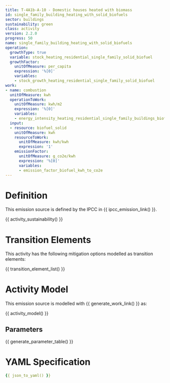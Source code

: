 ```yaml
---
title: T-4A1b-A-10 - Domestic houses heated with biomass
id: single_family_building_heating_with_solid_biofuels
sector: buildings
sustainability: green
class: activity
version: 2.2.0
progress: 50
name: single_family_building_heating_with_solid_biofuels
operation:
  growthType: true
  variable: stock_heating_residential_single_family_solid_biofuel
  growthFactor:
    unitOfMeasure: per_capita
    expression: '%[0]'
    variables:
    - stock_growth_heating_residential_single_family_solid_biofuel
work:
- name: combustion
  unitOfMeasure: kwh
  operationToWork:
    unitOfMeasure: kwh/m2
    expression: '%[0]'
    variables:
    - energy_intensity_heating_residential_single_family_buildings_biofuel
  input:
  - resource: biofuel_solid
    unitOfMeasure: kwh
    resourceToWork:
      unitOfMeasure: kwh/kwh
      expression: '1'
    emissionFactor:
      unitOfMeasure: g_co2e/kwh
      expression: '%[0]'
      variables:
      - emission_factor_biofuel_kwh_to_co2e
---
```

# Definition
This emission source is defined by the IPCC in {{ ipcc_emission_link() }}.


{{ activity_sustainability() }}

# Transition Elements

This activity has the following mitigation options modelled as transition elements:

{{ transition_element_list() }}

# Activity Model
This emission source is modelled with {{ generate_work_link() }} as:

{{ activity_model() }}

## Parameters

{{ generate_parameter_table() }}

# YAML Specification

```yaml
{{ json_to_yaml() }}
```